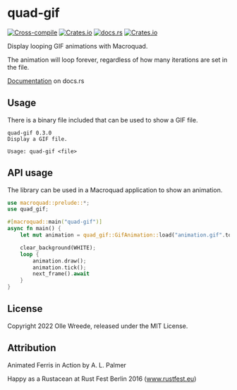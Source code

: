 # quad-gif

[![Cross-compile](https://github.com/ollej/quad-gif/actions/workflows/crosscompile.yml/badge.svg)](https://github.com/ollej/quad-gif/actions/workflows/crosscompile.yml) [![Crates.io](https://img.shields.io/crates/v/quad-gif)](https://crates.io/crates/quad-gif) [![docs.rs](https://img.shields.io/docsrs/quad-gif)](https://docs.rs/quad-gif/latest/quad_gif/) [![Crates.io](https://img.shields.io/crates/l/quad-gif)](https://opensource.org/licenses/MIT)

Display looping GIF animations with Macroquad.

The animation will loop forever, regardless of how many iterations are set in
the file.

[Documentation](https://docs.rs/quad-gif/latest/quad_gif/) on docs.rs

## Usage

There is a binary file included that can be used to show a GIF file.

```
quad-gif 0.3.0
Display a GIF file.

Usage: quad-gif <file>
```

## API usage

The library can be used in a Macroquad application to show an animation.

```rust
use macroquad::prelude::*;
use quad_gif;

#[macroquad::main("quad-gif")]
async fn main() {
    let mut animation = quad_gif::GifAnimation::load("animation.gif".to_string()).await;

    clear_background(WHITE);
    loop {
        animation.draw();
        animation.tick();
        next_frame().await
    }
}
```

## License

Copyright 2022 Olle Wreede, released under the MIT License.

## Attribution

Animated Ferris in Action by A. L. Palmer

Happy as a Rustacean at Rust Fest Berlin 2016 (www.rustfest.eu)
